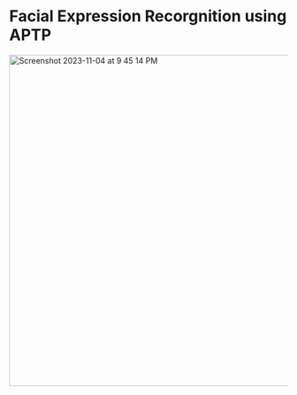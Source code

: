# Facial Expression Recorgnition using APTP

<img width="600" alt="Screenshot 2023-11-04 at 9 45 14 PM" src="https://github.com/alshahriarrubel/APTP/assets/24860187/29aaf5cf-1fbb-4849-892f-01338ff61938">


